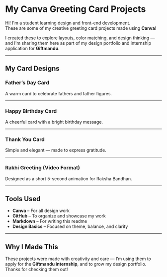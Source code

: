 #  My Canva Greeting Card Projects

Hi!  I'm a student learning design and front-end development.  
These are some of my creative greeting card projects made using **Canva**!

I created these to explore layouts, color matching, and design thinking — and I'm sharing them here as part of my design portfolio and internship application for **Giftmandu**.

---

##  My Card Designs

### Father’s Day Card
A warm card to celebrate fathers and father figures.  

---

### Happy Birthday Card
A cheerful card with a bright birthday message.  

---

### Thank You Card
Simple and elegant — made to express gratitude.  

---

###  Rakhi Greeting (Video Format)
Designed as a short 5-second animation for Raksha Bandhan.  

---

## Tools Used

- **Canva** – For all design work
- **GitHub** – To organize and showcase my work
- **Markdown** – For writing this readme
- **Design Basics** – Focused on theme, balance, and clarity

---

##  Why I Made This

These projects were made with creativity and care — I’m using them to apply for the **Giftmandu internship**, and to grow my design portfolio. Thanks for checking them out! 
